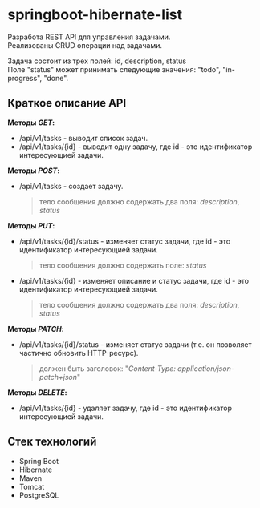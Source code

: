 # springboot-hibernate-list
Разработа REST API для управления задачами.\
Реализованы CRUD операции над задачами.

Задача состоит из трех полей: id, description, status\
Поле "status" может принимать следующие значения: "todo", "in-progress", "done".

## Краткое описание API
__Методы *GET*:__
  - /api/v1/tasks - выводит список задач.
  - /api/v1/tasks/{id} - выводит одну задачу, где id - это идентификатор интересующией задачи.

__Методы *POST*:__
  - /api/v1/tasks - создает задачу.
    > тело сообщения должно содержать два поля: *description*, *status*
    
__Методы *PUT*:__
  - /api/v1/tasks/{id}/status - изменяет статус задачи, где id - это идентификатор интересующией задачи.
    > тело сообщения должно содержать поле: *status*
  - /api/v1/tasks/{id} - изменяет описание и статус задачи, где id - это идентификатор интересующией задачи.
    > тело сообщения должно содержать два поля: *description*, *status*

__Методы *PATCH*:__
  - /api/v1/tasks/{id}/status - изменяет статус задачи (т.е. он позволяет частично обновить HTTP-ресурс).
    > должен быть заголовок: "*Content-Type: application/json-patch+json*"

__Методы *DELETE*:__
  - /api/v1/tasks/{id} - удаляет задачу, где id - это идентификатор интересующией задачи.

## Стек технологий
- Spring Boot
- Hibernate
- Maven
- Tomcat
- PostgreSQL
